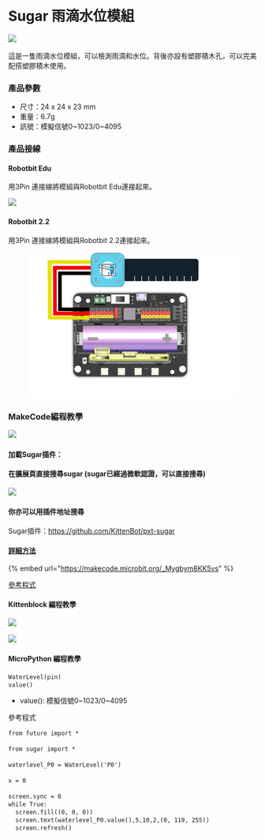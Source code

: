 # Sugar 雨滴水位模組

![](https://kittenbothk.readthedocs.io/en/latest/\_images/water1.png)

這是一隻雨滴水位模組，可以檢測雨滴和水位。背後亦設有塑膠積木孔，可以完美配搭塑膠積木使用。

### 產品參數

* 尺寸：24 x 24 x 23 mm
* 重量：6.7g
* 訊號：模擬信號0\~1023/0\~4095

### 產品接線

#### Robotbit Edu

用3Pin 連接線將模組與Robotbit Edu連接起來。

![](https://kittenbothk.readthedocs.io/en/latest/\_images/water\_wire3.png)

#### Robotbit 2.2

用3Pin 連接線將模組與Robotbit 2.2連接起來。

<figure><img src="../../.gitbook/assets/water_wiring_2.2.png" alt=""><figcaption></figcaption></figure>

### MakeCode編程教學

![](https://kittenbothk.readthedocs.io/en/latest/\_images/mcbanner15.png)

#### 加載Sugar插件：

#### 在擴展頁直接搜尋sugar (sugar已經過微軟認證，可以直接搜尋)

![](https://kittenbothk.readthedocs.io/en/latest/\_images/sugar\_search.gif)

#### 你亦可以用插件地址搜尋

Sugar插件：https://github.com/KittenBot/pxt-sugar

#### [詳細方法](../../programmingplatforms/makecode/kittenbotandmakecode.md)

{% embed url="https://makecode.microbit.org/_Mygbym8KK5vs" %}

[參考程式](https://makecode.microbit.org/\_Mygbym8KK5vs)

#### Kittenblock 編程教學

![](https://kittenbothk.readthedocs.io/en/latest/\_images/kbbanner9.png)

![](https://kittenbothk.readthedocs.io/en/latest/\_images/water3.png)

#### MicroPython 編程教學

```
WaterLevel(pin)
value()
```

* value(): 模擬信號0\~1023/0\~4095

參考程式

```
from future import *

from sugar import *

waterlevel_P0 = WaterLevel('P0')

x = 0

screen.sync = 0
while True:
  screen.fill((0, 0, 0))
  screen.text(waterlevel_P0.value(),5,10,2,(0, 119, 255))
  screen.refresh()
```
